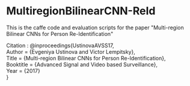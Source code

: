 # MultiregionBilinearCNN-ReId


This is the caffe code and evaluation scripts for the paper "Multi-region Bilinear CNNs for Person Re-Identification" 

Citation :
@inproceedings{UstinovaAVSS17,  
    Author = {Evgeniya Ustinova and Victor Lempitsky},  
    Title = {Multi-region Bilinear CNNs for Person Re-Identification},  
    Booktitle = {Advanced Signal and Video based Surveillance},  
    Year = {2017}  
}
